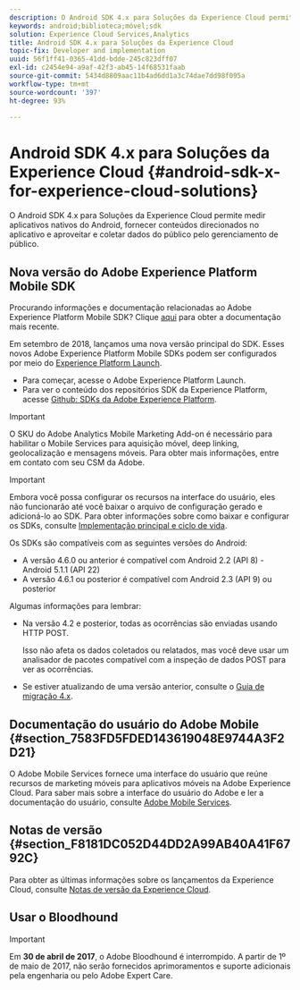 ```yaml
---
description: O Android SDK 4.x para Soluções da Experience Cloud permite medir aplicativos nativos do Android, fornecer conteúdos direcionados no aplicativo e aproveitar e coletar dados do público pelo gerenciamento de público.
keywords: android;biblioteca;móvel;sdk
solution: Experience Cloud Services,Analytics
title: Android SDK 4.x para Soluções da Experience Cloud
topic-fix: Developer and implementation
uuid: 56f1ff41-0365-41dd-bdde-245c823dff07
exl-id: c2454e94-a9af-42f3-ab45-14f68531faab
source-git-commit: 5434d8809aac11b4ad6dd1a3c74dae7dd98f095a
workflow-type: tm+mt
source-wordcount: '397'
ht-degree: 93%

---
```


# Android SDK 4.x para Soluções da Experience Cloud {#android-sdk-x-for-experience-cloud-solutions}

O Android SDK 4.x para Soluções da Experience Cloud permite medir aplicativos nativos do Android, fornecer conteúdos direcionados no aplicativo e aproveitar e coletar dados do público pelo gerenciamento de público.

## Nova versão do Adobe Experience Platform Mobile SDK

Procurando informações e documentação relacionadas ao Adobe Experience Platform Mobile SDK? Clique [aqui](https://aep-sdks.gitbook.io/docs/) para obter a documentação mais recente.

Em setembro de 2018, lançamos uma nova versão principal do SDK. Esses novos Adobe Experience Platform Mobile SDKs podem ser configurados por meio do [Experience Platform Launch](https://www.adobe.com/br/experience-platform/launch.html).

* Para começar, acesse o Adobe Experience Platform Launch.
* Para ver o conteúdo dos repositórios SDK da Experience Platform, acesse [Github: SDKs da Adobe Experience Platform](https://github.com/Adobe-Marketing-Cloud/acp-sdks).

>[!IMPORTANT]
>
>O SKU do Adobe Analytics Mobile Marketing Add-on é necessário para habilitar o Mobile Services para aquisição móvel, deep linking, geolocalização e mensagens móveis. Para obter mais informações, entre em contato com seu CSM da Adobe.

>[!IMPORTANT]
>
>Embora você possa configurar os recursos na interface do usuário, eles não funcionarão até você baixar o arquivo de configuração gerado e adicioná-lo ao SDK. Para obter informações sobre como baixar e configurar os SDKs, consulte [Implementação principal e ciclo de vida](/help/android/getting-started/dev-qs.md).

Os SDKs são compatíveis com as seguintes versões do Android:

* A versão 4.6.0 ou anterior é compatível com Android 2.2 (API 8) - Android 5.1.1 (API 22)
* A versão 4.6.1 ou posterior é compatível com Android 2.3 (API 9) ou posterior

Algumas informações para lembrar:

* Na versão 4.2 e posterior, todas as ocorrências são enviadas usando HTTP POST.

   Isso não afeta os dados coletados ou relatados, mas você deve usar um analisador de pacotes compatível com a inspeção de dados POST para ver as ocorrências.

* Se estiver atualizando de uma versão anterior, consulte o [Guia de migração 4.x](/help/android/getting-started/migration-v3.md).

## Documentação do usuário do Adobe Mobile {#section_7583FD5FDED143619048E9744A3F2D21}

O Adobe Mobile Services fornece uma interface do usuário que reúne recursos de marketing móveis para aplicativos móveis na Adobe Experience Cloud. Para saber mais sobre a interface do usuário do Adobe e ler a documentação do usuário, consulte [Adobe Mobile Services](/help/using/home.md).

## Notas de versão {#section_F8181DC052D44DD2A99AB40A41F6792C}

Para obter as últimas informações sobre os lançamentos da Experience Cloud, consulte [Notas de versão da Experience Cloud](/help/using/home.md).

## Usar o Bloodhound

>[!IMPORTANT]
>
>Em **30 de abril de 2017**, o Adobe Bloodhound é interrompido. A partir de 1º de maio de 2017, não serão fornecidos aprimoramentos e suporte adicionais pela engenharia ou pelo Adobe Expert Care.
